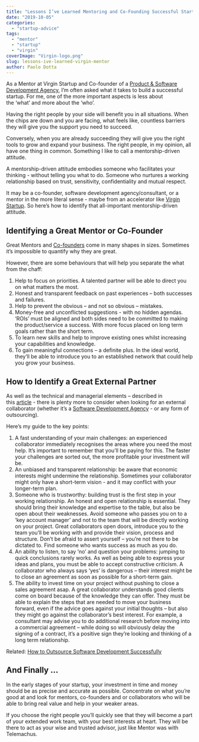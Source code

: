 ```yaml
---
title: "Lessons I’ve Learned Mentoring and Co-Founding Successful Startups"
date: "2019-10-05"
categories:
  - "startup-advice"
tags:
  - "mentor"
  - "startup"
  - "virgin"
coverImage: "Virgin-logo.png"
slug: lessons-ive-learned-virgin-mentor
author: Paolo Dotta
---
```


As a Mentor at Virgin Startup and Co-founder of a [Product & Software Development Agency](https://altar.io/), I’m often asked what it takes to build a successful startup. For me, one of the more important aspects is less about the ‘what’ and more about the ‘who’.

Having the right people by your side will benefit you in all situations. When the chips are down and you are facing, what feels like, countless barriers they will give you the support you need to succeed.

Conversely, when you are already succeeding they will give you the right tools to grow and expand your business. The right people, in my opinion, all have one thing in common. Something I like to call a mentorship-driven attitude.

A mentorship-driven attitude embodies someone who facilitates your thinking - without telling you what to do. Someone who nurtures a working relationship based on trust, sensitivity, confidentiality and mutual respect.

It may be a co-founder, software development agency/consultant, or a mentor in the more literal sense - maybe from an accelerator like [Virgin Startup](https://www.virginstartup.org/mentoring). So here’s how to identify that all-important mentorship-driven attitude.

## Identifying a Great Mentor or Co-Founder

Great Mentors and [Co-founders](https://altar.io/intellectual-humility-and-the-7-traits-of-great-co-founders/) come in many shapes in sizes. Sometimes it’s impossible to quantify why they are great.

However, there are some behaviours that will help you separate the what from the chaff:

1. Help to focus on priorities. A talented partner will be able to direct you on what matters the most.
2. Honest and transparent feedback on past experiences – both successes and failures.
3. Help to prevent the obvious – and not so obvious – mistakes.
4. Money-free and unconflicted suggestions - with no hidden agendas. ‘ROIs’ must be aligned and both sides need to be committed to making the product/service a success. With more focus placed on long term goals rather than the short term.
5. To learn new skills and help to improve existing ones whilst increasing your capabilities and knowledge.
6. To gain meaningful connections – a definite plus. In the ideal world, they’ll be able to introduce you to an established network that could help you grow your business.

## How to Identify a Great External Partner

As well as the technical and managerial elements – described in this [article](https://altar.io/blog/whats-the-best-way-to-build-your-startup-cto-freelancers-agency/) - there is plenty more to consider when looking for an external collaborator (whether it’s a [Software Development Agency](https://altar.io/should-a-startup-outsource-its-software-development/) - or any form of outsourcing).

Here’s my guide to the key points:

1. A fast understanding of your main challenges: an experienced collaborator immediately recognises the areas where you need the most help. It’s important to remember that you’ll be paying for this. The faster your challenges are sorted out, the more profitable your investment will be.
2. An unbiased and transparent relationship: be aware that economic interests might undermine the relationship. Sometimes your collaborator might only have a short-term vision - and it may conflict with your longer-term plan.
3. Someone who is trustworthy: building trust is the first step in your working relationship. An honest and open relationship is essential. They should bring their knowledge and expertise to the table, but also be open about their weaknesses. Avoid someone who passes you on to a ‘key account manager’ and not to the team that will be directly working on your project. Great collaborators open doors, introduce you to the team you’ll be working with and provide their vision, process and structure. Don’t be afraid to assert yourself – you’re not there to be dictated to. Find someone who wants success as much as you do.
4. An ability to listen, to say ‘no’ and question your problems: jumping to quick conclusions rarely works. As well as being able to express your ideas and plans, you must be able to accept constructive criticism. A collaborator who always says ‘yes’ is dangerous – their interest might be to close an agreement as soon as possible for a short-term gain.
5. The ability to invest time on your project without pushing to close a sales agreement asap. A great collaborator understands good clients come on board because of the knowledge they can offer. They must be able to explain the steps that are needed to move your business forward, even if the advice goes against your initial thoughts – but also they might go against the collaborator’s best interest. For example, a consultant may advise you to do additional research before moving into a commercial agreement – while doing so will obviously delay the signing of a contract, it’s a positive sign they’re looking and thinking of a long term relationship.

Related: [How to Outsource Software Development Successfully](https://altar.io/founders-guide-how-to-outsource-software-development-2020/)

## And Finally …

In the early stages of your startup, your investment in time and money should be as precise and accurate as possible. Concentrate on what you’re good at and look for mentors, co-founders and or collaborators who will be able to bring real value and help in your weaker areas.

If you choose the right people you’ll quickly see that they will become a part of your extended work team, with your best interests at heart. They will be there to act as your wise and trusted advisor, just like Mentor was with Telemachus.
